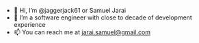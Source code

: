 - 👋 Hi, I’m @jaggerjack61 or Samuel Jarai
- 👀 I’m a software engineer with close to decade of development experience
- 📫 You can reach me at jarai.samuel@gmail.com

<!---
jaggerjack61/jaggerjack61 is a ✨ special ✨ repository because its `README.md` (this file) appears on your GitHub profile.
You can click the Preview link to take a look at your changes.
--->
